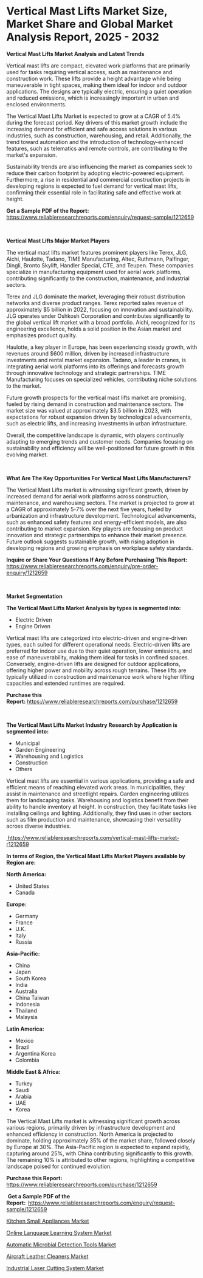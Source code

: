 <p><h1>Vertical Mast Lifts Market Size, Market Share and Global Market Analysis Report, 2025 - 2032</h1></p><p><strong>Vertical Mast Lifts Market Analysis and Latest Trends</strong></p>
<p><p>Vertical mast lifts are compact, elevated work platforms that are primarily used for tasks requiring vertical access, such as maintenance and construction work. These lifts provide a height advantage while being maneuverable in tight spaces, making them ideal for indoor and outdoor applications. The designs are typically electric, ensuring a quiet operation and reduced emissions, which is increasingly important in urban and enclosed environments.</p><p>The Vertical Mast Lifts Market is expected to grow at a CAGR of 5.4% during the forecast period. Key drivers of this market growth include the increasing demand for efficient and safe access solutions in various industries, such as construction, warehousing, and retail. Additionally, the trend toward automation and the introduction of technology-enhanced features, such as telematics and remote controls, are contributing to the market's expansion. </p><p>Sustainability trends are also influencing the market as companies seek to reduce their carbon footprint by adopting electric-powered equipment. Furthermore, a rise in residential and commercial construction projects in developing regions is expected to fuel demand for vertical mast lifts, confirming their essential role in facilitating safe and effective work at height.</p></p>
<p><strong>Get a Sample PDF of the Report:&nbsp;</strong> <a href="https://www.reliableresearchreports.com/enquiry/request-sample/1212659?utm_campaign=36&utm_medium=2&utm_source=Github&utm_content=ia&utm_term=24032025&utm_id=vertical-mast-lifts">https://www.reliableresearchreports.com/enquiry/request-sample/1212659</a></p>
<p>&nbsp;</p>
<p><strong>Vertical Mast Lifts Major Market Players</strong></p>
<p><p>The vertical mast lifts market features prominent players like Terex, JLG, Aichi, Haulotte, Tadano, TIME Manufacturing, Altec, Ruthmann, Palfinger, Dingli, Bronto Skylift, Handler Special, CTE, and Teupen. These companies specialize in manufacturing equipment used for aerial work platforms, contributing significantly to the construction, maintenance, and industrial sectors.</p><p>Terex and JLG dominate the market, leveraging their robust distribution networks and diverse product ranges. Terex reported sales revenue of approximately $5 billion in 2022, focusing on innovation and sustainability. JLG operates under Oshkosh Corporation and contributes significantly to the global vertical lift market with a broad portfolio. Aichi, recognized for its engineering excellence, holds a solid position in the Asian market and emphasizes product quality.</p><p>Haulotte, a key player in Europe, has been experiencing steady growth, with revenues around $600 million, driven by increased infrastructure investments and rental market expansion. Tadano, a leader in cranes, is integrating aerial work platforms into its offerings and forecasts growth through innovative technology and strategic partnerships. TIME Manufacturing focuses on specialized vehicles, contributing niche solutions to the market.</p><p>Future growth prospects for the vertical mast lifts market are promising, fueled by rising demand in construction and maintenance sectors. The market size was valued at approximately $3.5 billion in 2023, with expectations for robust expansion driven by technological advancements, such as electric lifts, and increasing investments in urban infrastructure.</p><p>Overall, the competitive landscape is dynamic, with players continually adapting to emerging trends and customer needs. Companies focusing on sustainability and efficiency will be well-positioned for future growth in this evolving market.</p></p>
<p>&nbsp;</p>
<p><strong>What Are The Key Opportunities For Vertical Mast Lifts Manufacturers?</strong></p>
<p><p>The Vertical Mast Lifts market is witnessing significant growth, driven by increased demand for aerial work platforms across construction, maintenance, and warehousing sectors. The market is projected to grow at a CAGR of approximately 5-7% over the next five years, fueled by urbanization and infrastructure development. Technological advancements, such as enhanced safety features and energy-efficient models, are also contributing to market expansion. Key players are focusing on product innovation and strategic partnerships to enhance their market presence. Future outlook suggests sustainable growth, with rising adoption in developing regions and growing emphasis on workplace safety standards.</p></p>
<p><strong>Inquire or Share Your Questions If Any Before Purchasing This Report:</strong> <a href="https://www.reliableresearchreports.com/enquiry/pre-order-enquiry/1212659?utm_campaign=36&utm_medium=2&utm_source=Github&utm_content=ia&utm_term=24032025&utm_id=vertical-mast-lifts">https://www.reliableresearchreports.com/enquiry/pre-order-enquiry/1212659</a></p>
<p>&nbsp;</p>
<p><strong>Market Segmentation</strong></p>
<p><strong>The Vertical Mast Lifts Market Analysis by types is segmented into:</strong></p>
<p><ul><li>Electric Driven</li><li>Engine Driven</li></ul></p>
<p><p>Vertical mast lifts are categorized into electric-driven and engine-driven types, each suited for different operational needs. Electric-driven lifts are preferred for indoor use due to their quiet operation, lower emissions, and ease of maneuverability, making them ideal for tasks in confined spaces. Conversely, engine-driven lifts are designed for outdoor applications, offering higher power and mobility across rough terrains. These lifts are typically utilized in construction and maintenance work where higher lifting capacities and extended runtimes are required.</p></p>
<p><strong>Purchase this Report:&nbsp;</strong><a href="https://www.reliableresearchreports.com/purchase/1212659?utm_campaign=36&utm_medium=2&utm_source=Github&utm_content=ia&utm_term=24032025&utm_id=vertical-mast-lifts">https://www.reliableresearchreports.com/purchase/1212659</a></p>
<p>&nbsp;</p>
<p><strong>The Vertical Mast Lifts Market Industry Research by Application is segmented into:</strong></p>
<p><ul><li>Municipal</li><li>Garden Engineering</li><li>Warehousing and Logistics</li><li>Construction</li><li>Others</li></ul></p>
<p><p>Vertical mast lifts are essential in various applications, providing a safe and efficient means of reaching elevated work areas. In municipalities, they assist in maintenance and streetlight repairs. Garden engineering utilizes them for landscaping tasks. Warehousing and logistics benefit from their ability to handle inventory at height. In construction, they facilitate tasks like installing ceilings and lighting. Additionally, they find uses in other sectors such as film production and maintenance, showcasing their versatility across diverse industries.</p></p>
<p><a href="https://www.reliableresearchreports.com/vertical-mast-lifts-market-r1212659?utm_campaign=36&utm_medium=2&utm_source=Github&utm_content=ia&utm_term=24032025&utm_id=vertical-mast-lifts">&nbsp;https://www.reliableresearchreports.com/vertical-mast-lifts-market-r1212659</a></p>
<p><strong>In terms of Region, the Vertical Mast Lifts Market Players available by Region are:</strong></p>
<p>
    <p> <strong> North America: </strong>
        <ul>
            <li>United States</li>
            <li>Canada</li>
        </ul>
        </p> 
    <p> <strong> Europe: </strong>
        <ul>
            <li>Germany</li>
            <li>France</li>
            <li>U.K.</li>
            <li>Italy</li>
            <li>Russia</li>
        </ul>
        </p> 
    <p> <strong> Asia-Pacific: </strong>
        <ul>
            <li>China</li>
            <li>Japan</li>
            <li>South Korea</li>
            <li>India</li>
            <li>Australia</li>
            <li>China Taiwan</li>
            <li>Indonesia</li>
            <li>Thailand</li>
            <li>Malaysia</li>
        </ul>
        </p> 
    <p> <strong> Latin America: </strong>
        <ul>
            <li>Mexico</li>
            <li>Brazil</li>
            <li>Argentina Korea</li>
            <li>Colombia</li>
        </ul>
        </p> 
    <p> <strong> Middle East & Africa: </strong>
        <ul>
            <li>Turkey</li>
            <li>Saudi</li>
            <li>Arabia</li>
            <li>UAE</li>
            <li>Korea</li>
        </ul>
    </p>
    </p>
<p><p>The Vertical Mast Lifts market is witnessing significant growth across various regions, primarily driven by infrastructure development and enhanced efficiency in construction. North America is projected to dominate, holding approximately 35% of the market share, followed closely by Europe at 30%. The Asia-Pacific region is expected to expand rapidly, capturing around 25%, with China contributing significantly to this growth. The remaining 10% is attributed to other regions, highlighting a competitive landscape poised for continued evolution.</p></p>
<p><strong>Purchase this Report: </strong><a href="https://www.reliableresearchreports.com/purchase/1212659?utm_campaign=36&utm_medium=2&utm_source=Github&utm_content=ia&utm_term=24032025&utm_id=vertical-mast-lifts">https://www.reliableresearchreports.com/purchase/1212659</a></p>
<p>&nbsp;<strong>Get a Sample PDF of the Report:&nbsp;&nbsp;</strong><a href="https://www.reliableresearchreports.com/enquiry/request-sample/1212659?utm_campaign=36&utm_medium=2&utm_source=Github&utm_content=ia&utm_term=24032025&utm_id=vertical-mast-lifts">https://www.reliableresearchreports.com/enquiry/request-sample/1212659</a></p>
<p><strong></strong></p>
<p><p><a href="https://github.com/roffefaith6l/Market-Research-Report-List-1/blob/main/kitchen-small-appliances-market.md?utm_campaign=36&utm_medium=2&utm_source=Github&utm_content=ia&utm_term=24032025&utm_id=vertical-mast-lifts">Kitchen Small Appliances Market</a></p><p><a href="https://github.com/suzorfazlikb/Market-Research-Report-List-1/blob/main/online-language-learning-system-market.md?utm_campaign=36&utm_medium=2&utm_source=Github&utm_content=ia&utm_term=24032025&utm_id=vertical-mast-lifts">Online Language Learning System Market</a></p><p><a href="https://github.com/sionepeppess/Market-Research-Report-List-1/blob/main/automatic-microbial-detection-tools-market.md?utm_campaign=36&utm_medium=2&utm_source=Github&utm_content=ia&utm_term=24032025&utm_id=vertical-mast-lifts">Automatic Microbial Detection Tools Market</a></p><p><a href="https://github.com/semenbobbaxu/Market-Research-Report-List-1/blob/main/aircraft-leather-cleaners-market.md?utm_campaign=36&utm_medium=2&utm_source=Github&utm_content=ia&utm_term=24032025&utm_id=vertical-mast-lifts">Aircraft Leather Cleaners Market</a></p><p><a href="https://github.com/irisadoranrx/Market-Research-Report-List-1/blob/main/industrial-laser-cutting-system-market.md?utm_campaign=36&utm_medium=2&utm_source=Github&utm_content=ia&utm_term=24032025&utm_id=vertical-mast-lifts">Industrial Laser Cutting System Market</a></p></p>